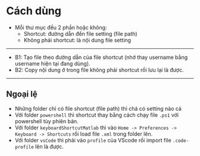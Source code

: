 # Cách dùng 

- Mỗi thư mục đều 2 phần hoặc không:
  - Shortcut: đường dẫn đến file setting (file path) 
  - Không phải shortcut: là nội dung file setting 
- --
- B1: Tạo file theo đường dẫn của file shortcut (nhớ thay username bằng username hiện tại đang dùng).
- B2: Copy nội dung ở trong file không phải shortcut rồi lưu lại là được.

---
## Ngoại lệ

- Những folder chỉ có file shortcut (file path) thì chả có setting nào cả 
- Với folder `powershell` thì shortcut thay bằng cách chạy file `.ps1` với powershell tùy phiên bản.
- Với folder `keyboardShortcutMatlab` thì vào `Home -> Preferences -> Keyboard -> Shortcuts` rồi load file `.xml` trong folder lên.
- Với folder `vsCode` thì phải vào `profile` của VScode rồi import file `.code-profile` lên là được.

